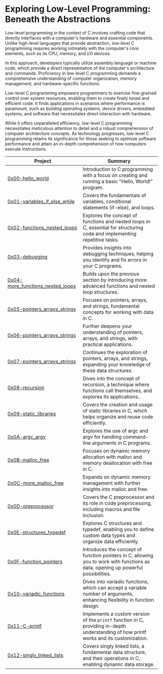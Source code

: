 # Exploring Low-Level Programming: Beneath the Abstractions

Low-level programming in the context of C involves crafting code that directly interfaces with a computer's hardware and essential components. Unlike high-level languages that provide abstraction, low-level C programming requires working intimately with the computer's core elements, such as its CPU, memory, and I/O devices.

In this approach, developers typically utilize assembly language or machine code, which provide a direct representation of the computer's architecture and commands. Proficiency in low-level C programming demands a comprehensive understanding of computer organization, memory management, and hardware-specific functions.

Low-level C programming empowers programmers to exercise fine-grained control over system resources, enabling them to create finely tuned and efficient code. It finds applications in scenarios where performance is paramount, such as building operating systems, device drivers, embedded systems, and software that necessitates direct interaction with hardware.

While it offers unparalleled efficiency, low-level C programming necessitates meticulous attention to detail and a robust comprehension of computer architecture concepts. As technology progresses, low-level C programming retains its significance for those seeking to optimize software performance and attain an in-depth comprehension of how computers execute instructions.



| Project | Summary |
|---------|---------|
|[0x00-hello_world](0x00-hello_world)  | Introduction to C programming with a focus on creating and running a basic "Hello, World!" program. |
| [0x01-variables_if_else_while](./0x01-variables_if_else_while)|Covers the fundamentals of variables, conditional statements (if-else), and loops. |
|[0x02-functions_nested_loops](./0x02-functions_nested_loops) | Explores the concept of functions and nested loops in C, essential for structuring code and implementing repetitive tasks.|
|[0x03-debugging](./0x03-debugging) | Provides insights into debugging techniques, helping you identify and fix errors in your C programs.|
|[0x04-more_functions_nested_loops](./0x04-more_functions_nested_loops) |Builds upon the previous section by introducing more advanced functions and nested loop structures. |
|[0x05-pointers_arrays_strings](./0x05-pointers_arrays_strings) | Focuses on pointers, arrays, and strings, fundamental concepts for working with data in C.|
|[0x06-pointers_arrays_strings](./0x06-pointers_arrays_strings) | Further deepens your understanding of pointers, arrays, and strings, with practical applications.|
|[0x07-pointers_arrays_strings](./0x07-pointers_arrays_strings) |  Continues the exploration of pointers, arrays, and strings, expanding your knowledge of these data structures.|
|[0x08-recursion](./0x08-recursion) |Dives into the concept of recursion, a technique where functions call themselves, and explores its applications.. |
|[0x09-static_libraries](./0x09-static_libraries) |Covers the creation and usage of static libraries in C, which helps organize and reuse code efficiently. |
|[0x0A-argc_argv](./0x0A-argc_argv) | Explores the use of argc and argv for handling command-line arguments in C programs.|
|[0x0B-malloc_free](./0x0B-malloc_free) | Focuses on dynamic memory allocation with malloc and memory deallocation with free in C.|
|[0x0C-more_malloc_free](./0x0C-more_malloc_free) | Expands on dynamic memory management with further insights into malloc and free.|
|[0x0D-preprocessor](./0x0D-preprocessor) | Covers the C preprocessor and its role in code preprocessing, including macros and file inclusion. |
|[0x0E-structures_typedef](./0x0E-structures_typedef) | Explores C structures and typedef, enabling you to define custom data types and organize data efficiently. |
|[0x0F-function_pointers](./0x0F-function_pointers) | Introduces the concept of function pointers in C, allowing you to work with functions as data, opening up powerful possibilities. |
|[0x10-variadic_functions](./0x10-variadic_functions) | Dives into variadic functions, which can accept a variable number of arguments, enhancing flexibility in function design. |
|[0x11-C-printf](./0x11-C-printf) | Implements a custom version of the `printf` function in C, providing in-depth understanding of how printf works and its customization. |
|[0x12-singly_linked_lists](./0x12-singly_linked_lists) | Covers singly linked lists, a fundamental data structure, and their operations in C, enabling dynamic data storage. |


